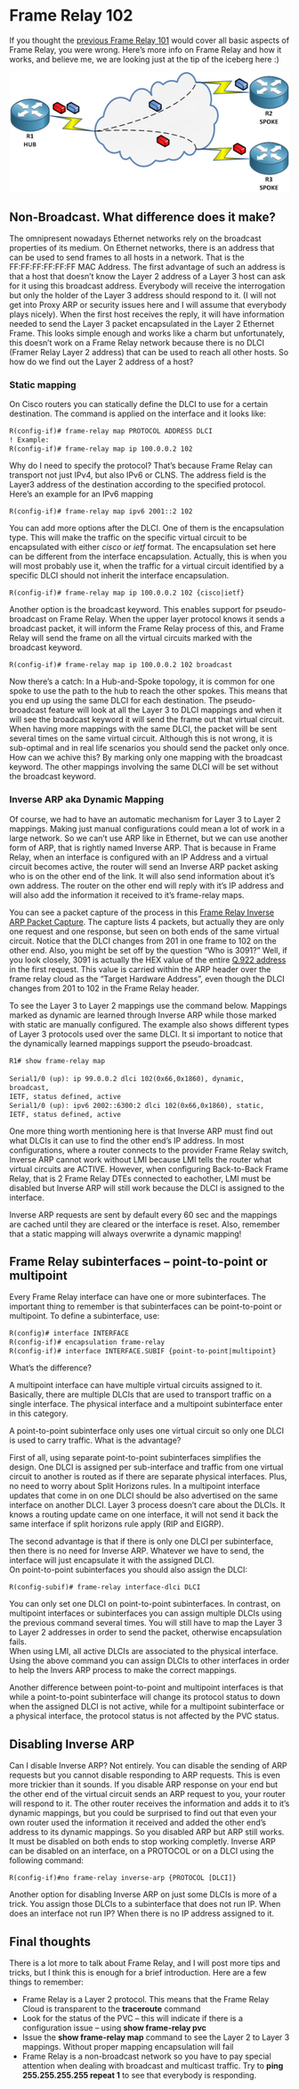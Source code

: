 # Frame Relay 102

If you thought the [previous Frame Relay 101](frame-relay-101.md) would cover all basic aspects of Frame Relay, you were wrong. Here’s more info on Frame Relay and how it works, and believe me, we are looking just at the tip of the iceberg here :)

![Frame Relay – Hub and Spoke](../../../.gitbook/assets/FrameRelay101-Hub-and-Spoke.png)

## Non-Broadcast. What difference does it make?

The omnipresent nowadays Ethernet networks rely on the broadcast properties of its medium. On Ethernet networks, there is an address that can be used to send frames to all hosts in a network. That is the FF:FF:FF:FF:FF:FF MAC Address. The first advantage of such an address is that a host that doesn’t know the Layer 2 address of a Layer 3 host can ask for it using this broadcast address. Everybody will receive the interrogation but only the holder of the Layer 3 address should respond to it. (I will not get into Proxy ARP or security issues here and I will assume that everybody plays nicely). When the first host receives the reply, it will have information needed to send the Layer 3 packet encapsulated in the Layer 2 Ethernet Frame. This looks simple enough and works like a charm but unfortunately, this doesn’t work on a Frame Relay network because there is no DLCI (Framer Relay Layer 2 address) that can be used to reach all other hosts. So how do we find out the Layer 2 address of a host?

### Static mapping

On Cisco routers you can statically define the DLCI to use for a certain destination. The command is applied on the interface and it looks like:

```
R(config-if)# frame-relay map PROTOCOL ADDRESS DLCI
! Example:
R(config-if)# frame-relay map ip 100.0.0.2 102
```

Why do I need to specify the protocol? That’s because Frame Relay can transport not just IPv4, but also IPv6 or CLNS. The address field is the Layer3 address of the destination according to the specified protocol. Here’s an example for an IPv6 mapping

```
R(config-if)# frame-relay map ipv6 2001::2 102
```

You can add more options after the DLCI. One of them is the encapsulation type. This will make the traffic on the specific virtual circuit to be encapsulated with either _cisco_ or _ietf_ format. The encapsulation set here can be different from the interface encapsulation. Actually, this is when you will most probably use it, when the traffic for a virtual circuit identified by a specific DLCI should not inherit the interface encapsulation.

```
R(config-if)# frame-relay map ip 100.0.0.2 102 {cisco|ietf}
```

Another option is the broadcast keyword. This enables support for pseudo-broadcast on Frame Relay. When the upper layer protocol knows it sends a broadcast packet, it will inform the Frame Relay process of this, and Frame Relay will send the frame on all the virtual circuits marked with the broadcast keyword.

```
R(config-if)# frame-relay map ip 100.0.0.2 102 broadcast
```

Now there’s a catch: In a Hub-and-Spoke topology, it is common for one spoke to use the path to the hub to reach the other spokes. This means that you end up using the same DLCI for each destination. The pseudo-broadcast feature will look at all the Layer 3 to DLCI mappings and when it will see the broadcast keyword it will send the frame out that virtual circuit. When having more mappings with the same DLCI, the packet will be sent several times on the same virtual circuit. Although this is not wrong, it is sub-optimal and in real life scenarios you should send the packet only once. How can we achive this? By marking only one mapping with the broadcast keyword. The other mappings involving the same DLCI will be set without the broadcast keyword.

### Inverse ARP aka Dynamic Mapping

Of course, we had to have an automatic mechanism for Layer 3 to Layer 2 mappings. Making just manual configurations could mean a lot of work in a large network. So we can’t use ARP like in Ethernet, but we can use another form of ARP, that is rightly named Inverse ARP. That is because in Frame Relay, when an interface is configured with an IP Address and a virtual circuit becomes active, the router will send an Inverse ARP packet asking who is on the other end of the link. It will also send information about it’s own address. The router on the other end will reply with it’s IP address and will also add the information it received to it’s frame-relay maps.

You can see a packet capture of the process in this [Frame Relay Inverse ARP Packet Capture](https://www.cloudshark.org/captures/87be3b4b6625). The capture lists 4 packets, but actually they are only one request and one response, but seen on both ends of the same virtual circuit. Notice that the DLCI changes from 201 in one frame to 102 on the other end. Also, you might be set off by the question “Who is 3091?” Well, if you look closely, 3091 is actually the HEX value of the entire [Q.922 address](https://nyquist.eu/frame-relay-encapsulations-ietf-vs-cisco/) in the first request. This value is carried within the ARP header over the frame relay cloud as the “Target Hardware Address”,  even though the DLCI changes from 201 to 102 in the Frame Relay header.

To see the Layer 3 to Layer 2 mappings use the command below. Mappings marked as dynamic are learned through Inverse ARP while those marked with static are manually configured. The example also shows different types of Layer 3 protocols used over the same DLCI. It si important to notice that the dynamically learned mappings support the pseudo-broadcast.

```
R1# show frame-relay map

Serial1/0 (up): ip 99.0.0.2 dlci 102(0x66,0x1860), dynamic,
broadcast,
IETF, status defined, active
Serial1/0 (up): ipv6 2002::6300:2 dlci 102(0x66,0x1860), static,
IETF, status defined, active
```

One more thing worth mentioning here is that Inverse ARP must find out what DLCIs it can use to find the other end’s IP address. In most configurations, where a router connects to the provider Frame Relay switch, Inverse ARP cannot work without LMI because LMI tells the router what virtual circuits are ACTIVE. However, when configuring Back-to-Back Frame Relay, that is 2 Frame Relay DTEs connected to eachother, LMI must be disabled but Inverse ARP will still work because the DLCI is assigned to the interface.

Inverse ARP requests are sent by default every 60 sec and the mappings are cached until they are cleared or the interface is reset. Also, remember that a static mapping will always overwrite a dynamic mapping!

## Frame Relay subinterfaces – point-to-point or multipoint

Every Frame Relay interface can have one or more subinterfaces. The important thing to remember is that subinterfaces can be point-to-point or multipoint. To define a subinterface, use:

```
R(config)# interface INTERFACE
R(config-if)# encapsulation frame-relay
R(config-if)# interface INTERFACE.SUBIF {point-to-point|multipoint}
```

What’s the difference?

A multipoint interface can have multiple virtual circuits assigned to it. Basically, there are multiple DLCIs that are used to transport traffic on a single interface. The physical interface and a multipoint subinterface enter in this category.

A point-to-point subinterface only uses one virtual circuit so only one DLCI is used to carry traffic. What is the advantage?

First of all, using separate point-to-point subinterfaces simplifies the design. One DLCI is assigned per sub-interface and traffic from one virtual circuit to another is routed as if there are separate physical interfaces. Plus, no need to worry about Split Horizons rules. In a multipoint interface updates that come in on one DLCI should be also advertised on the same interface on another DLCI. Layer 3 process doesn’t care about the DLCIs. It knows a routing update came on one interface, it will not send it back the same interface if split horizons rule apply (RIP and EIGRP).

The second advantage is that if there is only one DLCI per subinterface, then there is no need for Inverse ARP. Whatever we have to send, the interface will just encapsulate it with the assigned DLCI.\
On point-to-point subinterfaces you should also assign the DLCI:

```
R(config-subif)# frame-relay interface-dlci DLCI
```

You can only set one DLCI on point-to-point subinterfaces. In contrast, on multipoint interfaces or subinterfaces you can assign multiple DLCIs using the previous command several times. You will still have to map the Layer 3 to Layer 2 addresses in order to send the packet, otherwise encapsulation fails.\
When using LMI, all active DLCIs are associated to the physical interface. Using the above command you can assign DLCIs to other interfaces in order to help the Invers ARP process to make the correct mappings.

Another difference between point-to-point and multipoint interfaces is that while a point-to-point subinterface will change its protocol status to down when the assigned DLCI is not active, while for a multipoint subinterface or a physical interface, the protocol status is not affected by the PVC status.

## Disabling Inverse ARP

Can I disable Inverse ARP? Not entirely. You can disable the sending of ARP requests but you cannot disable responding to ARP requests. This is even more trickier than it sounds. If you disable ARP response on your end but the other end of the virtual circuit sends an ARP request to you, your router will respond to it. The other router receives the information and adds it to it’s dynamic mappings, but you could be surprised to find out that even your own router used the information it received and added the other end’s address to its dynamic mappings. So you disabled ARP but ARP still works. It must be disabled on both ends to stop working completly. Inverse ARP can be disabled on an interface, on a PROTOCOL or on a DLCI using the following command:

```
R(config-if)#no frame-relay inverse-arp {PROTOCOL [DLCI]}
```

Another option for disabling Inverse ARP on just some DLCIs is more of a trick. You assign those DLCIs to a subinterface that does not run IP. When does an interface not run IP? When there is no IP address assigned to it.

## Final thoughts

There is a lot more to talk about Frame Relay, and I will post more tips and tricks, but I think this is enough for a brief introduction. Here are a few things to remember:

* Frame Relay is a Layer 2 protocol. This means that the Frame Relay Cloud is transparent to the **traceroute** command
* Look for the status of the PVC – this will indicate if there is a configuration issue – using **show frame-relay pvc**
* Issue the **show frame-relay map** command to see the Layer 2 to Layer 3 mappings. Without proper mapping encapsulation will fail
* Frame Relay is a non-broadcast network so you have to pay special attention when dealing with broadcast and multicast traffic. Try to **ping 255.255.255.255 repeat 1** to see that everybody is responding.
